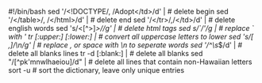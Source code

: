 #!/bin/bash
sed '/<!DOCTYPE/, /Adopt<\/td>/d' |   # delete begin
sed '/<\/table>/, /<\/html>/d' |      # delete end
sed '/<\/tr>/,/<\/td>/d' |            # delete english words
sed 's/<[^>]*>//g' |                  # delete html tags
sed s/\`/\'/g |                       # replace ` with '
tr [:upper:] [:lower:] |              # convert all uppercase letters to lower
sed 's/[ ,]/\n/g'  |                  # replace , or space with \n to seperate words
sed '/^\s*$/d'   |                    # delete all blanks lines
tr -d [:blank:]  |                    # delete all blanks
sed "/[^pk\'mnwlhaeiou]/d" |          # delete all lines that contain non-Hawaiian letters
sort -u                               # sort the dictionary, leave only unique entries




